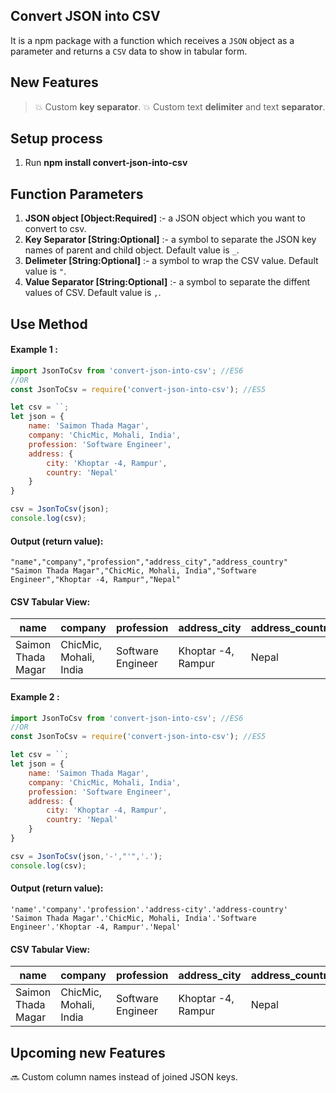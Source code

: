 ## Convert JSON into CSV

It is a npm package with a function which receives a `JSON` object as a parameter and returns a `CSV` data to show in tabular form.

## New Features
> :boom: Custom **key separator**.
> :boom: Custom text **delimiter** and text **separator**.

## Setup process
1. Run **npm install convert-json-into-csv** 

## Function Parameters
1. **JSON object [Object:Required]** :- a JSON object which you want to convert to csv.
2. **Key Separator [String:Optional]** :- a symbol to separate the JSON key names of parent and child object. Default value is ` _ `.
4. **Delimeter [String:Optional]** :- a symbol to wrap the CSV value. Default value is ` " `.
3. **Value Separator [String:Optional]** :- a symbol to separate the diffent values of CSV. Default value is ` , `.

## Use Method

#### Example 1 :
```javascript
import JsonToCsv from 'convert-json-into-csv'; //ES6
//OR
const JsonToCsv = require('convert-json-into-csv'); //ES5

let csv = ``;
let json = {
    name: 'Saimon Thada Magar',
    company: 'ChicMic, Mohali, India',
    profession: 'Software Engineer',
    address: {
        city: 'Khoptar -4, Rampur',
        country: 'Nepal'
    }
}

csv = JsonToCsv(json);
console.log(csv);
```

#### Output (return value):
```
"name","company","profession","address_city","address_country"
"Saimon Thada Magar","ChicMic, Mohali, India","Software Engineer","Khoptar -4, Rampur","Nepal"
```

#### CSV Tabular View:
name | company | profession | address_city | address_country
---- | ------- | ---------- | ------------ | ---------------
Saimon Thada Magar | ChicMic, Mohali, India | Software Engineer | Khoptar -4, Rampur | Nepal

#### Example 2 :
```javascript
import JsonToCsv from 'convert-json-into-csv'; //ES6
//OR
const JsonToCsv = require('convert-json-into-csv'); //ES5

let csv = ``;
let json = {
    name: 'Saimon Thada Magar',
    company: 'ChicMic, Mohali, India',
    profession: 'Software Engineer',
    address: {
        city: 'Khoptar -4, Rampur',
        country: 'Nepal'
    }
}

csv = JsonToCsv(json,'-',"'",'.');
console.log(csv);
```

#### Output (return value):
```
'name'.'company'.'profession'.'address-city'.'address-country'
'Saimon Thada Magar'.'ChicMic, Mohali, India'.'Software Engineer'.'Khoptar -4, Rampur'.'Nepal'
```

#### CSV Tabular View:
name | company | profession | address_city | address_country
---- | ------- | ---------- | ------------ | ---------------
Saimon Thada Magar | ChicMic, Mohali, India | Software Engineer | Khoptar -4, Rampur | Nepal

## Upcoming new Features 
:soon: Custom column names instead of joined JSON keys.